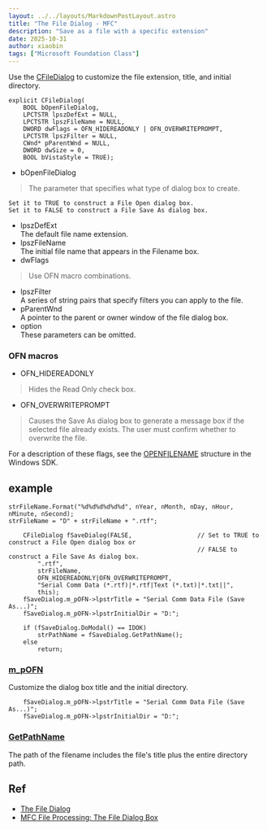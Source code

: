 ```yaml
---
layout: ../../layouts/MarkdownPostLayout.astro
title: "The File Dialog - MFC"
description: "Save as a file with a specific extension"
date: 2025-10-31
author: xiaobin
tags: ["Microsoft Foundation Class"]
---
```

Use the [CFileDialog](https://learn.microsoft.com/en-us/cpp/mfc/reference/cfiledialog-class?view=msvc-170#cfiledialog) to customize the file extension, title, and initial directory.
```
explicit CFileDialog(
    BOOL bOpenFileDialog,
    LPCTSTR lpszDefExt = NULL,
    LPCTSTR lpszFileName = NULL,
    DWORD dwFlags = OFN_HIDEREADONLY | OFN_OVERWRITEPROMPT,
    LPCTSTR lpszFilter = NULL,
    CWnd* pParentWnd = NULL,
    DWORD dwSize = 0,
    BOOL bVistaStyle = TRUE);
```
- bOpenFileDialog    
> The parameter that specifies what type of dialog box to create.
```
Set it to TRUE to construct a File Open dialog box. 
Set it to FALSE to construct a File Save As dialog box.
```
- lpszDefExt    
The default file name extension.
- lpszFileName    
The initial file name that appears in the Filename box.
- dwFlags
> Use OFN macro combinations.
- lpszFilter    
A series of string pairs that specify filters you can apply to the file. 
- pParentWnd    
A pointer to the parent or owner window of the file dialog box.
- option    
These parameters can be omitted.

### OFN macros
- OFN_HIDEREADONLY
> Hides the Read Only check box.
- OFN_OVERWRITEPROMPT
> Causes the Save As dialog box to generate a message box if the selected file already exists. 
> The user must confirm whether to overwrite the file.

For a description of these flags, 
see the [OPENFILENAME](https://learn.microsoft.com/en-us/windows/win32/api/commdlg/ns-commdlg-openfilenamew) 
structure in the Windows SDK.

## example
```
strFileName.Format("%d%d%d%d%d%d", nYear, nMonth, nDay, nHour, nMinute, nSecond);
strFileName = "D" + strFileName + ".rtf";

    CFileDialog fSaveDialog(FALSE,                  // Set to TRUE to construct a File Open dialog box or 
                                                    // FALSE to construct a File Save As dialog box.
        ".rtf", 
        strFileName, 
        OFN_HIDEREADONLY|OFN_OVERWRITEPROMPT, 
        "Serial Comm Data (*.rtf)|*.rtf|Text (*.txt)|*.txt||", 
        this);
    fSaveDialog.m_pOFN->lpstrTitle = "Serial Comm Data File (Save As...)";
    fSaveDialog.m_pOFN->lpstrInitialDir = "D:";

    if (fSaveDialog.DoModal() == IDOK)
        strPathName = fSaveDialog.GetPathName();
    else
        return;
```
### [m_pOFN](https://learn.microsoft.com/en-us/cpp/mfc/reference/cfiledialog-class?view=msvc-170#m_ofn)
Customize the dialog box title and the initial directory.
```
    fSaveDialog.m_pOFN->lpstrTitle = "Serial Comm Data File (Save As...)";
    fSaveDialog.m_pOFN->lpstrInitialDir = "D:";
```
### [GetPathName](https://learn.microsoft.com/en-us/cpp/mfc/reference/cfiledialog-class?view=msvc-170#getpathname)
The path of the filename includes the file's title plus the entire directory path.


## Ref
- [The File Dialog](https://www.functionx.com/visualc/controls/filedialog.htm)
- [MFC File Processing: The File Dialog Box](https://www.functionx.com/visualc/fileprocessing/dlgfile.htm)
